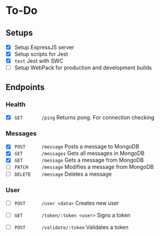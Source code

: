 # To-Do
## Setups
-[x] Setup ExpressJS server
-[x] Setup scripts for Jest
 -[x] `test` Jest with SWC
-[ ] Setup WebPack for production and development builds

## Endpoints

### Health
-[x] `GET       /ping`      Returns pong. For connection checking

### Messages
-[x] `POST      /message`   Posts a message to MongoDB
-[x] `GET       /messages`  Gets all messages in MongoDB
-[x] `GET       /message`   Gets a message from MongoDB
-[ ] `PATCH     /message`   Modifies a message from MongoDB
-[ ] `DELETE    /message`   Deletes a message

### User
-[ ] `POST      /user <data>`           Creates new user
-[ ] `GET       /token/:token <user>`   Signs a token
-[ ] `POST      /validate/:token`       Validates a token

